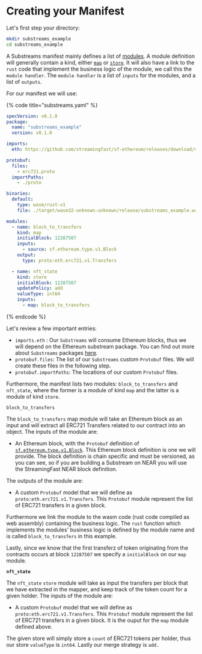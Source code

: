 # Creating your Manifest

Let's first step your directory:

```bash
mkdir substreams_example
cd substreams_example
```

A Substreams manifest mainly defines a list of [modules](../concepts/modules.md). A module definition will generally contain a kind, either [`map`](../concepts/modules.md#a-map-module) or [`store`](../concepts/modules.md#a-store-module). It will also have a link to the `rust` code that implement the business logic of the module, we call this the `module handler`. The `module handler` is a list of `inputs` for the modules, and a list of `outputs`.

For our manifest we will use:

{% code title="substreams.yaml" %}
```yaml
specVersion: v0.1.0
package:
  name: "substreams_example"
  version: v0.1.0

imports:
  eth: https://github.com/streamingfast/sf-ethereum/releases/download/v0.10.2/ethereum-v0.10.4.spkg

protobuf:
  files:
    - erc721.proto
  importPaths:
    - ./proto

binaries:
  default:
    type: wasm/rust-v1
    file: ./target/wasm32-unknown-unknown/release/substreams_example.wasm

modules:
  - name: block_to_transfers
    kind: map
    initialBlock: 12287507
    inputs:
      - source: sf.ethereum.type.v1.Block
    output:
      type: proto:eth.erc721.v1.Transfers

  - name: nft_state
    kind: store
    initialBlock: 12287507
    updatePolicy: add
    valueType: int64
    inputs:
      - map: block_to_transfers
```
{% endcode %}

Let's review a few important entries:

* `imports.eth` : Our `Substreams` will consume Ethereum blocks, thus we will depend on the Ethereum substream package. You can find out more about `Substreams` packages [here](../reference-and-specs/packages.md).
* `protobuf.files`: The list of our `Substreams` custom `Protobuf` files. We will create these files in the following step.
* `protobuf.importPaths`: The locations of our custom `Protobuf` files.

Furthermore, the manifest lists two modules: `block_to_transfers` and `nft_state`, where the former is a module of kind `map` and the latter is a module of kind `store`.

`block_to_transfers`

The `block_to_transfers` map module will take an Ethereum block as an input and will extract all ERC721 Transfers related to our contract into an object. The inputs of the module are:

* An Ethereum block, with the `Protobuf` definition of [`sf.ethereum.type.v1.Block`](https://github.com/streamingfast/sf-ethereum/blob/develop/proto/sf/ethereum/type/v1/type.proto). This Ethereum block definition is one we will provide. The block definition is chain specific and must be versioned, as you can see, so if you are building a Substream on NEAR you will use the StreamingFast NEAR block definition.

The outputs of the module are:

* A custom `Protobuf` model that we will define as `proto:eth.erc721.v1.Transfers`. This `Protobuf` module represent the list of ERC721 transfers in a given block.

Furthermore we link the module to the wasm code (rust code compiled as web assembly) containing the business logic. The `rust` function which implements the modules' business logic is defined by the module name and is called `block_to_transfers` in this example.

Lastly, since we know that the first transferz of token originating from the contracts occurs at block `12287507` we specify a `initialBlock` on our `map` module.

**`nft_state`**

The `nft_state` `store` module will take as input the transfers per block that we have extracted in the mapper, and keep track of the token count for a given holder. The inputs of the module are:

* A custom `Protobuf` model that we will define as `proto:eth.erc721.v1.Transfers`. This `Protobuf` module represent the list of ERC721 transfers in a given block. It is the ouput for the `map` module defined above.

The given store will simply store a `count` of ERC721 tokens per holder, thus our store `valueType` is `int64`. Lastly our merge strategy is `add.`

